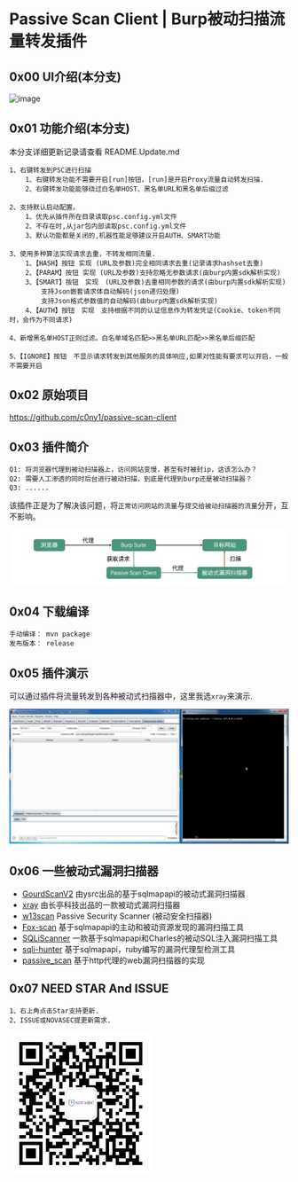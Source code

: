 # Passive Scan Client | Burp被动扫描流量转发插件

## 0x00 UI介绍(本分支)

![image](https://github.com/winezer0/passive-scan-client-plus/assets/46115146/251adf85-4e0e-4582-909d-efa74f0bf9d2)

## 0x01 功能介绍(本分支)

本分支详细更新记录请查看 README.Update.md

```
1、右键转发到PSC进行扫描
	1、右键转发功能不需要开启[run]按钮，[run]是开启Proxy流量自动转发扫描.
	2、右键转发功能能够绕过白名单HOST、黑名单URL和黑名单后缀过滤

2、支持默认启动配置。
	1、优先从插件所在目录读取psc.config.yml文件
	2、不存在时,从jar包内部读取psc.config.yml文件
	3、默认功能都是关闭的,机器性能足够建议开启AUTH、SMART功能

3、使用多种算法实现请求去重，不转发相同流量. 
    1、【HASH】按钮 实现 (URL及参数)完全相同请求去重(记录请求hashset去重)
    2、【PARAM】按钮 实现 (URL及参数)支持忽略无参数请求(由burp内置sdk解析实现)
    3、【SMART】按钮　实现　(URL及参数)去重相同参数的请求(由burp内置sdk解析实现)
        支持Json嵌套请求体自动解码(json递归处理)
        支持Json格式参数值的自动解码(由burp内置sdk解析实现)
    4、【AUTH】按钮　实现　支持根据不同的认证信息作为转发凭证(Cookie、token不同时，会作为不同请求)

4、新增黑名单HOST正则过滤。白名单域名匹配>>黑名单URL匹配>>黑名单后缀匹配

5、【IGNORE】按钮　不显示请求转发到其他服务的具体响应,如果对性能有要求可以开启，一般不需要开启

```


## 0x02 原始项目

https://github.com/c0ny1/passive-scan-client

## 0x03 插件简介

```
Q1: 将浏览器代理到被动扫描器上，访问网站变慢，甚至有时被封ip，这该怎么办？
Q2: 需要人工渗透的同时后台进行被动扫描，到底是代理到burp还是被动扫描器？
Q3: ......
```

该插件正是为了解决该问题，将`正常访问网站的流量`与`提交给被动扫描器的流量`分开，互不影响。

![流程图](./doc/process.png)

## 0x04 下载编译

```
手动编译： mvn package
发布版本： release
```

## 0x05 插件演示

可以通过插件将流量转发到各种被动式扫描器中，这里我选`xray`来演示.

![动图演示](./doc/show.gif)



## 0x06 一些被动式漏洞扫描器

* [GourdScanV2](https://github.com/ysrc/GourdScanV2)  由ysrc出品的基于sqlmapapi的被动式漏洞扫描器
* [xray](https://github.com/chaitin/xray) 由长亭科技出品的一款被动式漏洞扫描器
* [w13scan](https://github.com/boy-hack/w13scan) Passive Security Scanner (被动安全扫描器)
* [Fox-scan](https://github.com/fengxuangit/Fox-scan) 基于sqlmapapi的主动和被动资源发现的漏洞扫描工具
* [SQLiScanner](https://github.com/0xbug/SQLiScanner) 一款基于sqlmapapi和Charles的被动SQL注入漏洞扫描工具
* [sqli-hunter](https://github.com/zt2/sqli-hunter) 基于sqlmapapi，ruby编写的漏洞代理型检测工具
* [passive_scan](https://github.com/netxfly/passive_scan) 基于http代理的web漏洞扫描器的实现

## 0x07 NEED STAR And ISSUE

```
1、右上角点击Star支持更新.
2、ISSUE或NOVASEC提更新需求.
```

![NOVASEC](doc/NOVASEC.jpg)
